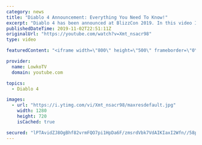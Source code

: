 ```yaml
---
category: news
title: "Diablo 4 Announcement: Everything You Need To Know!"
excerpt: "Diablo 4 has been announced at BlizzCon 2019. In this video I go over everything you need to know about this upcoming Blizzard Entertainment game."
publishedDateTime: 2019-11-02T22:51:11Z
originalUrl: "https://youtube.com/watch?v=Xmt_nsacr98"
type: video

featuredContent: "<iframe width=\"800\" height=\"500\" frameborder=\"0\" src=\"https://www.youtube.com/embed/Xmt_nsacr98\" allow=\"accelerometer; autoplay; encrypted-media; gyroscope; picture-in-picture\" allowfullscreen></iframe>"

provider:
  name: LowkoTV
  domain: youtube.com

topics:
  - Diablo 4

images:
  - url: "https://i.ytimg.com/vi/Xmt_nsacr98/maxresdefault.jpg"
    width: 1280
    height: 720
    isCached: true

secured: "lPTAvidZJ8OgBhf82vrmFQO7pi1HpDa6F/zmsrdVbk7VdAIKIaxI2Wfn//58pnIdOepFigSKLc4XPKEGR7f9h4GwkQvpqP88Y/dC47zYf5H/aHdSYZpwARTB5aP5a+LGnvOtqZd+NSQOX6ivTEFPJwmYYklFkYnZ6Vdv+oKHkLbBtZemGqhb7Mbzj7yV+l++8kLcRbOj3JoEW8AAE8K+KtxADtdFrGpp4lCZClGIJAjjIarnVGl+VRzZ2Z7jnFH8qHDTw61E9eUvdgbsA7ERHKX3Y3aa071eEPEYc1thQFXTUbxKkGlD6RqoSGh075zHwYocsoayJDA9g4FJOEndpRJqvMDZIKw8qq3I+R/TKk9/asrvBtBKJp0Fxkxun9+Ss7uZpcWjkSU3YuqLHxUHsQO3DY9x5Fc8WGA1dvdcFrw8CaSBPQEVD8RCC5Y6LAEw;qtxfFkuiMzdMZp87JGqF2Q=="
---
```


